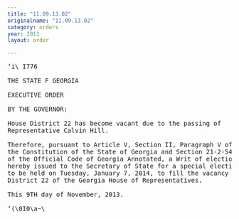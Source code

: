```yaml
---
title: "11.09.13.02"
originalname: "11.09.13.02"
category: orders
year: 2013
layout: order

---
```

<pre>
‘i\ I776

THE STATE F GEORGIA

EXECUTIVE ORDER

BY THE GOVERNOR:

House District 22 has become vacant due to the passing of
Representative Calvin Hill.

Therefore, pursuant to Article V, Section II, Paragraph V of
the Constitution of the State of Georgia and Section 21-2-544
of the Official Code of Georgia Annotated, a Writ of election is
hereby issued to the Secretary of State for a special election
to be held on Tuesday, January 7, 2014, to fill the vacancy in
District 22 of the Georgia House of Representatives.

This 9TH day of November, 2013.

‘(\0I0\a~\<DeaL

GOVERNOR

</pre>

